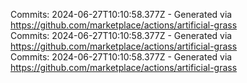 Commits: 2024-06-27T10:10:58.377Z - Generated via https://github.com/marketplace/actions/artificial-grass
<br>
Commits: 2024-06-27T10:10:58.377Z - Generated via https://github.com/marketplace/actions/artificial-grass
<br>
Commits: 2024-06-27T10:10:58.377Z - Generated via https://github.com/marketplace/actions/artificial-grass
<br>
